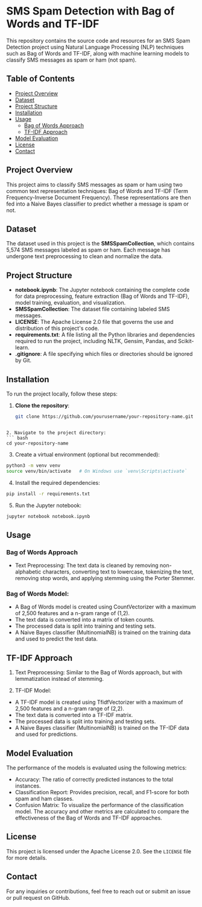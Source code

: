 # SMS Spam Detection with Bag of Words and TF-IDF

This repository contains the source code and resources for an SMS Spam Detection project using Natural Language Processing (NLP) techniques such as Bag of Words and TF-IDF, along with machine learning models to classify SMS messages as spam or ham (not spam).

## Table of Contents

- [Project Overview](#project-overview)
- [Dataset](#dataset)
- [Project Structure](#project-structure)
- [Installation](#installation)
- [Usage](#usage)
  - [Bag of Words Approach](#bag-of-words-approach)
  - [TF-IDF Approach](#tf-idf-approach)
- [Model Evaluation](#model-evaluation)
- [License](#license)
- [Contact](#contact)

## Project Overview

This project aims to classify SMS messages as spam or ham using two common text representation techniques: Bag of Words and TF-IDF (Term Frequency-Inverse Document Frequency). These representations are then fed into a Naive Bayes classifier to predict whether a message is spam or not.

## Dataset

The dataset used in this project is the **SMSSpamCollection**, which contains 5,574 SMS messages labeled as spam or ham. Each message has undergone text preprocessing to clean and normalize the data.

## Project Structure

- **notebook.ipynb**: The Jupyter notebook containing the complete code for data preprocessing, feature extraction (Bag of Words and TF-IDF), model training, evaluation, and visualization.
- **SMSSpamCollection**: The dataset file containing labeled SMS messages.
- **LICENSE**: The Apache License 2.0 file that governs the use and distribution of this project's code.
- **requirements.txt**: A file listing all the Python libraries and dependencies required to run the project, including NLTK, Gensim, Pandas, and Scikit-learn.
- **.gitignore**: A file specifying which files or directories should be ignored by Git.

## Installation

To run the project locally, follow these steps:

1. **Clone the repository**:
   ```bash
   git clone https://github.com/yourusername/your-repository-name.git
```

2. Navigate to the project directory:
``` bash 
cd your-repository-name
``` 

3. Create a virtual environment (optional but recommended):

``` bash 
python3 -m venv venv
source venv/bin/activate   # On Windows use `venv\Scripts\activate`
```

4. Install the required dependencies:

``` bash 
pip install -r requirements.txt
```

5. Run the Jupyter notebook:

``` bash 
jupyter notebook notebook.ipynb
``` 

## Usage

### Bag of Words Approach

- Text Preprocessing: The text data is cleaned by removing non-alphabetic characters, converting text to lowercase, tokenizing the text, removing stop words, and applying stemming using the Porter Stemmer.

### Bag of Words Model:

- A Bag of Words model is created using CountVectorizer with a maximum of 2,500 features and a n-gram range of (1,2).
- The text data is converted into a matrix of token counts.
- The processed data is split into training and testing sets.
- A Naive Bayes classifier (MultinomialNB) is trained on the training data and used to predict the test data.

## TF-IDF Approach
1. Text Preprocessing: Similar to the Bag of Words approach, but with lemmatization instead of stemming.

2. TF-IDF Model:

- A TF-IDF model is created using TfidfVectorizer with a maximum of 2,500 features and a n-gram range of (2,2).
- The text data is converted into a TF-IDF matrix.
- The processed data is split into training and testing sets.
- A Naive Bayes classifier (MultinomialNB) is trained on the TF-IDF data and used for predictions.

## Model Evaluation
The performance of the models is evaluated using the following metrics:

- Accuracy: The ratio of correctly predicted instances to the total instances.
- Classification Report: Provides precision, recall, and F1-score for both spam and ham classes.
- Confusion Matrix: To visualize the performance of the classification model.
The accuracy and other metrics are calculated to compare the effectiveness of the Bag of Words and TF-IDF approaches.

## License
This project is licensed under the Apache License 2.0. See the `LICENSE` file for more details.

## Contact
For any inquiries or contributions, feel free to reach out or submit an issue or pull request on GitHub.